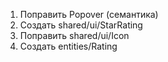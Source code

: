 1) Поправить Popover (семантика)
2) Создать shared/ui/StarRating
3) Поправить shared/ui/Icon
4) Создать entities/Rating